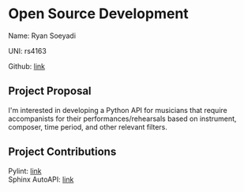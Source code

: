 # Open Source Development

Name: Ryan Soeyadi

UNI: rs4163

Github: [link](https://github.com/rsoeyadi)


## Project Proposal
I'm interested in developing a Python API for musicians that require accompanists for their performances/rehearsals based on instrument, composer, time period, and other relevant filters.


## Project Contributions
Pylint: [link](https://github.com/PyCQA/pylint)\
Sphinx AutoAPI: [link](https://github.com/readthedocs/sphinx-autoapi)
